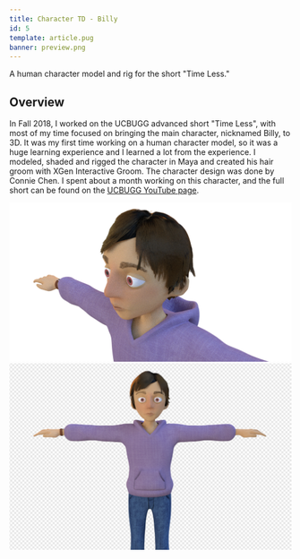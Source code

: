 ```yaml
---
title: Character TD - Billy
id: 5
template: article.pug
banner: preview.png
---
```


A human character model and rig for the short "Time Less."
<span class="more"></span>  

## Overview
In Fall 2018, I worked on the UCBUGG advanced short "Time Less", with most of my time focused on bringing the main character, nicknamed Billy, to 3D. It was my first time working on a human character model, so it was a huge learning experience and I learned a lot from the experience. I modeled, shaded and rigged the character in Maya and created his hair groom with XGen Interactive Groom. The character design was done by Connie Chen. I spent about a month working on this character, and the full short can be found on the [UCBUGG YouTube page](https://www.youtube.com/watch?v=JkhhP1J3Sok).

![Hair groom rendered](images/groom.png)
![Hair groom rendered](images/body.png)
